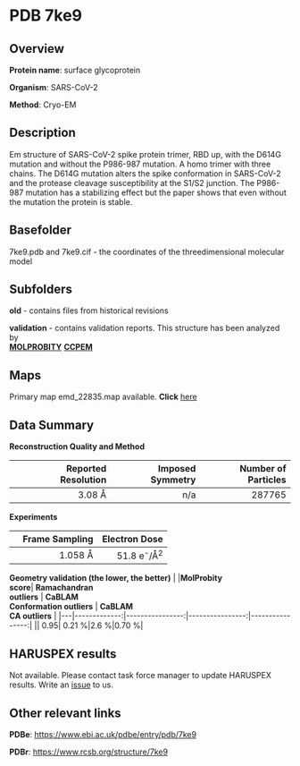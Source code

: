 # PDB 7ke9

## Overview

**Protein name**: surface glycoprotein

**Organism**: SARS-CoV-2

**Method**: Cryo-EM

## Description

Em structure of SARS-CoV-2 spike protein trimer, RBD up, with the D614G mutation and without the P986-987 mutation. A homo trimer with three chains. The D614G mutation alters the spike conformation in SARS-CoV-2 and the protease cleavage susceptibility at the S1/S2 junction. The P986-987 mutation has a stabilizing effect but the paper shows that even without the mutation the protein is stable. 

## Basefolder

7ke9.pdb and 7ke9.cif - the coordinates of the threedimensional molecular model

## Subfolders



**old** - contains files from historical revisions

**validation** - contains validation reports. This structure has been analyzed by <br>  [**MOLPROBITY**](https://github.com/thorn-lab/coronavirus_structural_task_force/tree/master/pdb/surface_glycoprotein/SARS-CoV-2/7ke9/validation/molprobity)   [**CCPEM**](https://github.com/thorn-lab/coronavirus_structural_task_force/tree/master/pdb/surface_glycoprotein/SARS-CoV-2/7ke9/validation/ccpem-validation) 



## Maps

Primary map emd_22835.map available. **Click** [here](http://ftp.wwpdb.org/pub/emdb/structures/EMD-22835/map/) 

## Data Summary
**Reconstruction Quality and Method**

|   | Reported Resolution | Imposed Symmetry | Number of Particles |
|---|-------------:|----------------:|--------------:|
|   |3.08 Å|n/a|287765|

**Experiments**

|   | Frame Sampling | Electron Dose |
|---|-------------:|----------------:|
|   |1.058 Å|51.8 e<sup>-</sup>/Å<sup>2</sup>|

**Geometry validation (the lower, the better)**
|   |**MolProbity<br>score**| **Ramachandran<br>outliers** | **CaBLAM<br>Conformation outliers** | **CaBLAM<br>CA outliers** |
|---|-------------:|----------------:|----------------:|----------------:|
||  0.95|  0.21 %|2.6 %|0.70 %|

## HARUSPEX results

Not available. Please contact task force manager to update HARUSPEX results. Write an [issue](https://github.com/thorn-lab/coronavirus_structural_task_force/issues) to us.

## Other relevant links 
**PDBe**:  https://www.ebi.ac.uk/pdbe/entry/pdb/7ke9
 
**PDBr**: https://www.rcsb.org/structure/7ke9 
